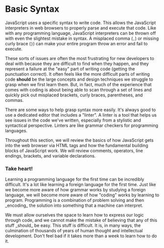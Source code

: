 # Basic Syntax

JavaScript uses a specific syntax to write code. This allows the JavaScript interpreters in web browsers to properly parse and execute that code. Like with any programming language, JavaScript interpreters can be thrown off with even the slightest mistake in syntax. A misplaced comma (`,`) or missing curly brace (`}`) can make your entire program throw an error and fail to execute. 

These sorts of issues are often the most frustrating for new developers to deal with because they are difficult to find when they happen, and they represent a failure at the "easy" part of writing code (getting the punctuation correct). It often feels like the more difficult parts of writing code **should** be the large concepts and design techniques we struggle to grasp when we first learn them. But, in fact, much of the experience that comes with coding is about being able to scan through a set of lines and quickly pick out misplaced brackets, curly braces, parentheses, and commas. 

There are some ways to help grasp syntax more easily. It's always good to use a dedicated editor that includes a "linter". A linter is a tool that helps us see issues in the code we've written, especially from a stylistic and syntactical perspective. Linters are like grammar checkers for programming languages.

Throughout this section, we will review the basics of how JavaScript gets into the web browser via HTML tags and how the fundamental building blocks of JavaScript work. We will review comments, operators, line endings, brackets, and variable declarations.

<div class="tip-box">
    <h3>Take heart!</h3>
    <p>
        Learning a programming language for the first time can be incredibly difficult. It's a lot like learning a foreign language for the first time. Just like we become more aware of how grammar works by studying a foreign language, we will become more aware of how "coding" works by learning to program. Programming is a combination of problem solving and then _encoding_ the solution into something that a machine can interpret. 
    </p>
    <p>
        We must allow ourselves the space to learn how to express our logic through code, and we cannot make the mistake of believing that any of this stuff _should_ be easy. This stuff is difficult. It is, in many ways, the culmination of thousands of years of human thought and intellectual development. Don't feel bad if it takes more than a week to learn how to do it.
    </p>
</div>
